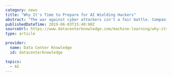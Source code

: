 ```yaml
---
category: news
title: "Why It's Time to Prepare for AI Wielding Hackers"
abstract: "The war against cyber attackers isn't a fair battle. Companies have to defend against all attacks, while the attackers only have to get through once. And it's about to get much, much worse. The same artificial intelligence technologies used to power speech ..."
publishedDateTime: 2019-06-03T15:40:00Z
sourceUrl: https://www.datacenterknowledge.com/machine-learning/why-its-time-prepare-ai-wielding-hackers
type: article

provider:
  name: Data Center Knowledge
  id: datacenterknowledge

topics:
  - AI
---
```

